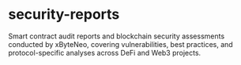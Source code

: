 # security-reports
Smart contract audit reports and blockchain security assessments conducted by xByteNeo, covering vulnerabilities, best practices, and protocol-specific analyses across DeFi and Web3 projects.

